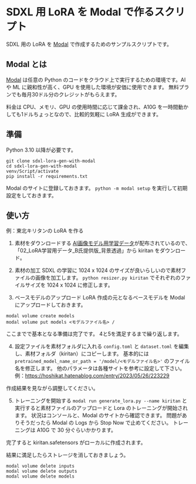 # SDXL 用 LoRA を Modal で作るスクリプト
SDXL 用の LoRA を [Modal](https://modal.com/) で作成するためのサンプルスクリプトです。

## Modal とは
[Modal](https://modal.com/) は任意の Python のコードをクラウド上で実行するための環境です。AI や ML に親和性が高く、GPU を使用した環境が安価に使用できます。
無料プランでも毎月30ドル分のクレジットがもらえます。

料金は CPU、メモリ、GPU の使用時間に応じて課金され、A10G を一時間動かしても1ドルちょっとなので、比較的気軽に LoRA 生成ができます。

## 準備
Python 3.10 以降が必要です。

```
git clone sdxl-lora-gen-with-modal
cd sdxl-lora-gen-with-modal
venv/Script/activate
pip install -r requirements.txt
```

Modal のサイトに登録しておきます。
`python -m modal setup` を実行して初期設定をしておきます。

## 使い方
例：東北キリタンの LoRA を作る

1. 素材をダウンロードする
[AI画像モデル用学習データ](https://zunko.jp/con_illust.html)が配布されているので、「02_LoRA学習用データ_B氏提供版_背景透過」から kiritan をダウンロード。

2. 素材の加工
SDXL の学習に 1024 x 1024 のサイズが良いらしいので素材ファイルの画像を加工します。
`python resizer.py kiritan` でそれぞれのファイルサイズを 1024 x 1024 に修正します。

3. ベースモデルのアップロード
LoRA 作成の元となるベースモデルを Modal にアップロードしておきます。
```
modal volume create models
modal volume put models <モデルファイル名> /
```

ここまでで基本となる準備は完了です。
4と5を満足するまで繰り返します。

4. 設定ファイルを素材フォルダに入れる
`config.toml` と `dataset.toml` を編集し、素材フォルダ（kiritan）にコピーします。
基本的には `pretrained_model_name_or_path = '/model/<モデルファイル名>'` のファイル名を修正します。
他のパラメータは各種サイトを参考に設定して下さい。
例：https://hoshikat.hatenablog.com/entry/2023/05/26/223229

作成結果を見ながら調整してください。

5. トレーニングを開始する
`modal run generate_lora.py --name kiritan` と実行すると素材ファイルのアップロードと Lora のトレーニングが開始されます。
状況はコンソールと、Modal のサイトから確認できます。
問題がありそうだったら Modal の Logs から Stop Now で止めてください。
トレーニングは A10G で 30 分ぐらいかかります。

完了すると kiritan.safetensors がローカルに作成されます。

結果に満足したらストレージを消しておきましょう。
```
modal volume delete inputs
modal volume delete outputs
modal volume delete models
```